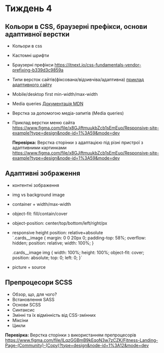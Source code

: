 # Тиждень 4

## Кольори в CSS, браузерні префікси, основи адаптивної верстки
- Кольори в css
- Кастомні шрифти
- Браузерні префікси https://itnext.io/css-fundamentals-vendor-prefixing-b339d3c9859a
- Типи версток сайтів(фіксована/відзивчіва/адаптивна) [приклад адаптивного сайту](https://ilyaillych.wixstudio.io/adoptive-example)
- Mobile/desktop first min-width/max-width
- Media queries [Документація MDN](https://developer.mozilla.org/ru/docs/Web/CSS/Media_Queries/Using_media_queries)
- Верстка за допомогою медіа-запитів (Media queries) 
- Приклад верстки меню сайта https://www.figma.com/file/x8GJjftmuukbZcb1sEmEuo/Responsive-site-example?type=design&node-id=1%3A59&mode=dev

  **Перевірка:** Верстка сторінки з адаптацією під різні пристрої з адаптивними картинками https://www.figma.com/file/x8GJjftmuukbZcb1sEmEuo/Responsive-site-example?type=design&node-id=1%3A59&mode=dev

## Адаптивні зображення
- контентні зображення
- img vs background image
- container + width/max-width
- object-fit: fill/contain/cover
- object-position: center/top/bottom/left/right/px
- responsive height position: relative+absolute   
  `.cards__image {
  	margin: 0 0 20px 0;
  	padding-top: 58%;
  	overflow: hidden;
  	position: relative;
  	width: 100%;
  }
  
  .cards__image img {
  	width: 100%;
  	height: 100%;
  	object-fit: cover; 
  	position: absolute;
  	top: 0;
  	left: 0;
  }`
- picture + source

## Препроцесори SCSS

- Обзор, що, для чого?
- Встановлення SASS 
- Основи SCSS
- Синтаксис
- Змінні та їх відмінність від CSS-змінних
- Міксіни
- Цикли

**Перевірка:** Верстка сторінки з використанням препроцесорів https://www.figma.com/file/ILqzGGBmB9kEqoN3w7zCZK/Fitness-Landing-Page-(Community)-(Copy)?type=design&node-id=1%3A12&mode=dev
